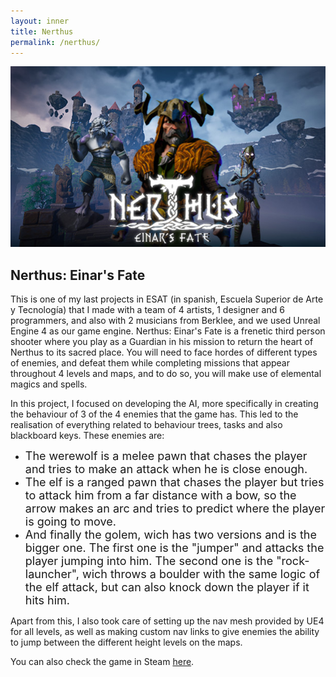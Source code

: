 ```yaml
---
layout: inner
title: Nerthus
permalink: /nerthus/
---
```


![](/img/posts/nerthus_title_splash.jpg)
## Nerthus: Einar's Fate

This is one of my last projects in ESAT (in spanish, Escuela Superior de Arte y Tecnología) that I made with a team of 4 artists, 1 designer and 6 programmers, and also with 2 musicians from Berklee, and we used Unreal Engine 4 as our game engine.
Nerthus: Einar's Fate is a frenetic third person shooter where you play as a Guardian in his mission to return the heart of Nerthus to its sacred place. You will need to face hordes of different types of
enemies, and defeat them while completing missions that appear throughout 4 levels and maps, and to do so, you will make use of elemental magics and spells.

In this project, I focused on developing the AI, more specifically in creating the behaviour of 3 of the 4 enemies that the game has. This led to the realisation of everything related to behaviour trees, tasks
and also blackboard keys. These enemies are:


* <font size="4">The werewolf is a melee pawn that chases the player and tries to make an attack when he is close enough. </font>
* <font size="4">The elf is a ranged pawn that chases the player but tries to attack him from a far distance with a bow, so the arrow makes an arc and tries to predict where the player is going to move. </font>
* <font size="4">And finally the golem, wich has two versions and is the bigger one. The first one is the "jumper" and attacks the player jumping into him. The second one is the "rock-launcher", wich throws a boulder with the same logic of the elf attack, but can also knock down the player if it hits him. </font>


Apart from this, I also took care of setting up the nav mesh provided by UE4 for all levels, as well as making custom nav links to give enemies the ability to jump between the different height levels on the maps.

You can also check the game in Steam [here](https://store.steampowered.com/app/1662670/Nerthus_Einars_Fate).
